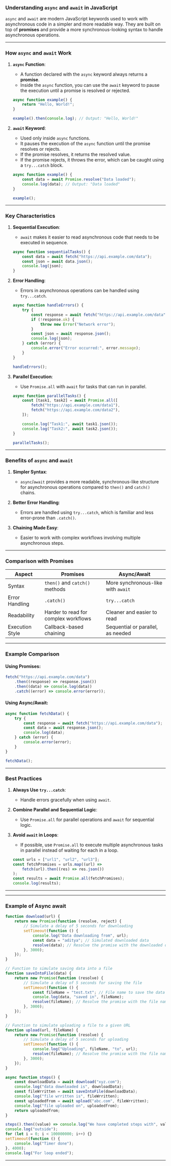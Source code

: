 ### **Understanding `async` and `await` in JavaScript**

`async` and `await` are modern JavaScript keywords used to work with asynchronous code in a simpler and more readable way. They are built on top of **promises** and provide a more synchronous-looking syntax to handle asynchronous operations.

---

### **How `async` and `await` Work**

1. **`async` Function**:

    - A function declared with the `async` keyword always returns a **promise**.
    - Inside the `async` function, you can use the `await` keyword to pause the execution until a promise is resolved or rejected.

    ```javascript
    async function example() {
        return "Hello, World!";
    }

    example().then(console.log); // Output: "Hello, World!"
    ```

2. **`await` Keyword**:

    - Used only inside `async` functions.
    - It pauses the execution of the `async` function until the promise resolves or rejects.
    - If the promise resolves, it returns the resolved value.
    - If the promise rejects, it throws the error, which can be caught using a `try...catch` block.

    ```javascript
    async function example() {
        const data = await Promise.resolve("Data loaded");
        console.log(data); // Output: "Data loaded"
    }

    example();
    ```

---

### **Key Characteristics**

1. **Sequential Execution**:

    - `await` makes it easier to read asynchronous code that needs to be executed in sequence.

    ```javascript
    async function sequentialTasks() {
        const data = await fetch("https://api.example.com/data");
        const json = await data.json();
        console.log(json);
    }
    ```

2. **Error Handling**:

    - Errors in asynchronous operations can be handled using `try...catch`.

    ```javascript
    async function handleErrors() {
        try {
            const response = await fetch("https://api.example.com/data");
            if (!response.ok) {
                throw new Error("Network error");
            }
            const json = await response.json();
            console.log(json);
        } catch (error) {
            console.error("Error occurred:", error.message);
        }
    }

    handleErrors();
    ```

3. **Parallel Execution**:

    - Use `Promise.all` with `await` for tasks that can run in parallel.

    ```javascript
    async function parallelTasks() {
        const [task1, task2] = await Promise.all([
            fetch("https://api.example.com/data1"),
            fetch("https://api.example.com/data2"),
        ]);

        console.log("Task1:", await task1.json());
        console.log("Task2:", await task2.json());
    }

    parallelTasks();
    ```

---

### **Benefits of `async` and `await`**

1. **Simpler Syntax**:

    - `async`/`await` provides a more readable, synchronous-like structure for asynchronous operations compared to `then()` and `catch()` chains.

2. **Better Error Handling**:

    - Errors are handled using `try...catch`, which is familiar and less error-prone than `.catch()`.

3. **Chaining Made Easy**:
    - Easier to work with complex workflows involving multiple asynchronous steps.

---

### **Comparison with Promises**

| **Aspect**      | **Promises**                         | **Async/Await**                    |
| --------------- | ------------------------------------ | ---------------------------------- |
| Syntax          | `then()` and `catch()` methods       | More synchronous-like with `await` |
| Error Handling  | `.catch()`                           | `try...catch`                      |
| Readability     | Harder to read for complex workflows | Cleaner and easier to read         |
| Execution Style | Callback-based chaining              | Sequential or parallel, as needed  |

---

### **Example Comparison**

#### **Using Promises**:

```javascript
fetch("https://api.example.com/data")
    .then((response) => response.json())
    .then((data) => console.log(data))
    .catch((error) => console.error(error));
```

#### **Using Async/Await**:

```javascript
async function fetchData() {
    try {
        const response = await fetch("https://api.example.com/data");
        const data = await response.json();
        console.log(data);
    } catch (error) {
        console.error(error);
    }
}

fetchData();
```

---

### **Best Practices**

1. **Always Use `try...catch`**:

    - Handle errors gracefully when using `await`.

2. **Combine Parallel and Sequential Logic**:

    - Use `Promise.all` for parallel operations and `await` for sequential logic.

3. **Avoid `await` in Loops**:

    - If possible, use `Promise.all` to execute multiple asynchronous tasks in parallel instead of waiting for each in a loop.

    ```javascript
    const urls = ["url1", "url2", "url3"];
    const fetchPromises = urls.map((url) =>
        fetch(url).then((res) => res.json())
    );
    const results = await Promise.all(fetchPromises);
    console.log(results);
    ```

---

---

### Example of Async await

```javascript
function download(url) {
    return new Promise(function (resolve, reject) {
        // Simulate a delay of 5 seconds for downloading
        setTimeout(function () {
            console.log("Data downloading from", url);
            const data = "aditya"; // Simulated downloaded data
            resolve(data); // Resolve the promise with the downloaded data
        }, 3000);
    });
}

// Function to simulate saving data into a file
function saveIntoFile(data) {
    return new Promise(function (resolve) {
        // Simulate a delay of 5 seconds for saving the file
        setTimeout(function () {
            const fileName = "test.txt"; // File name to save the data
            console.log(data, "saved in", fileName);
            resolve(fileName); // Resolve the promise with the file name
        }, 3000);
    });
}

// Function to simulate uploading a file to a given URL
function upload(url, fileName) {
    return new Promise(function (resolve) {
        // Simulate a delay of 5 seconds for uploading
        setTimeout(function () {
            console.log("Uploading", fileName, "to", url);
            resolve(fileName); // Resolve the promise with the file name
        }, 3000);
    });
}

async function steps() {
    const downloadData = await download("xyz.com");
    console.log("data downloaded is", downloadData);
    const fileWrritten = await saveIntoFile(downloadData);
    console.log("file wrritten is", fileWrritten);
    const uploadedfrom = await upload("abc.com", fileWrritten);
    console.log("file uploaded on", uploadedfrom);
    return uploadedfrom;
}

steps().then((value) => console.log("We have completed steps with", value));
console.log("outside");
for (let i = 0; i < 100000000; i++) {}
setTimeout(function () {
    console.log("Timer done");
}, 4000);
console.log("For loop ended");
```

---
